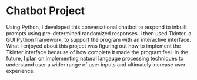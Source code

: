 # Chatbot Project
Using Python, I developed this conversational chatbot to respond to inbuilt prompts using pre-determined randomized responses. I then used Tkinter, a GUI Python framework, to support the program with an interactive interface.
What I enjoyed about this project was figuring out how to implement the Tkinter interface because of how complete it made the program feel. In the future, I plan on implementing natural langauge processing techniques to understand user a wider range of user inputs and ultimately increase user experience. 
